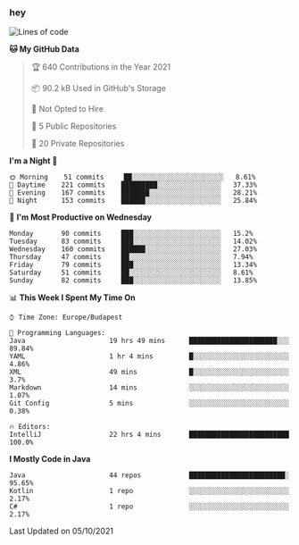 ### hey

<!--START_SECTION:waka-->
![Lines of code](https://img.shields.io/badge/From%20Hello%20World%20I%27ve%20Written-91186%20lines%20of%20code-blue)

**🐱 My GitHub Data** 

> 🏆 640 Contributions in the Year 2021
 > 
> 📦 90.2 kB Used in GitHub's Storage 
 > 
> 🚫 Not Opted to Hire
 > 
> 📜 5 Public Repositories 
 > 
> 🔑 20 Private Repositories  
 > 
**I'm a Night 🦉** 

```text
🌞 Morning    51 commits     ██░░░░░░░░░░░░░░░░░░░░░░░   8.61% 
🌆 Daytime    221 commits    █████████░░░░░░░░░░░░░░░░   37.33% 
🌃 Evening    167 commits    ███████░░░░░░░░░░░░░░░░░░   28.21% 
🌙 Night      153 commits    ██████░░░░░░░░░░░░░░░░░░░   25.84%

```
📅 **I'm Most Productive on Wednesday** 

```text
Monday       90 commits     ███░░░░░░░░░░░░░░░░░░░░░░   15.2% 
Tuesday      83 commits     ███░░░░░░░░░░░░░░░░░░░░░░   14.02% 
Wednesday    160 commits    ██████░░░░░░░░░░░░░░░░░░░   27.03% 
Thursday     47 commits     ██░░░░░░░░░░░░░░░░░░░░░░░   7.94% 
Friday       79 commits     ███░░░░░░░░░░░░░░░░░░░░░░   13.34% 
Saturday     51 commits     ██░░░░░░░░░░░░░░░░░░░░░░░   8.61% 
Sunday       82 commits     ███░░░░░░░░░░░░░░░░░░░░░░   13.85%

```


📊 **This Week I Spent My Time On** 

```text
⌚︎ Time Zone: Europe/Budapest

💬 Programming Languages: 
Java                     19 hrs 49 mins      ██████████████████████░░░   89.84% 
YAML                     1 hr 4 mins         █░░░░░░░░░░░░░░░░░░░░░░░░   4.86% 
XML                      49 mins             █░░░░░░░░░░░░░░░░░░░░░░░░   3.7% 
Markdown                 14 mins             ░░░░░░░░░░░░░░░░░░░░░░░░░   1.07% 
Git Config               5 mins              ░░░░░░░░░░░░░░░░░░░░░░░░░   0.38%

🔥 Editors: 
IntelliJ                 22 hrs 4 mins       █████████████████████████   100.0%

```

**I Mostly Code in Java** 

```text
Java                     44 repos            ████████████████████████░   95.65% 
Kotlin                   1 repo              ░░░░░░░░░░░░░░░░░░░░░░░░░   2.17% 
C#                       1 repo              ░░░░░░░░░░░░░░░░░░░░░░░░░   2.17%

```



 Last Updated on 05/10/2021
<!--END_SECTION:waka-->
